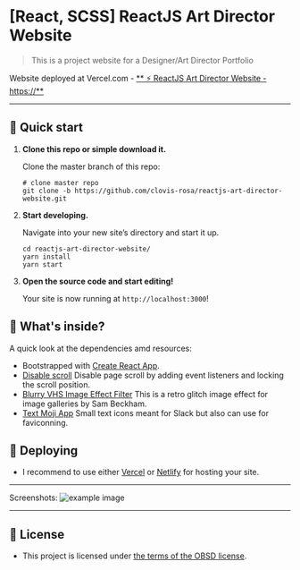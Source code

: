 # [React, SCSS] ReactJS Art Director Website

> This is a project website for a Designer/Art Director Portfolio

Website deployed at Vercel.com - [** ⚡ ReactJS Art Director Website - https://**](https://)

---

## 🚀 Quick start

1.  **Clone this repo or simple download it.**

    Clone the master branch of this repo:

    ```shell
    # clone master repo
    git clone -b https://github.com/clovis-rosa/reactjs-art-director-website.git
    ```

2.  **Start developing.**

    Navigate into your new site’s directory and start it up.

    ```shell
    cd reactjs-art-director-website/
    yarn install
    yarn start
    ```

3.  **Open the source code and start editing!**

    Your site is now running at `http://localhost:3000`!

## 🧐 What's inside?

A quick look at the dependencies amd resources:

-   Bootstrapped with [Create React App](https://github.com/facebook/create-react-app).
-   [Disable scroll](https://github.com/gilbarbara/disable-scroll) Disable page scroll by adding event listeners and locking the scroll position.
-   [Blurry VHS Image Effect Filter](https://codemyui.com/blurry-vhs-image-effect-filter) This is a retro glitch image effect for image galleries by Sam Beckham.
-   [Text Moji App](https://textmoji.app/) Small text icons meant for Slack but also can use for faviconning.

## 💫 Deploying

-   I recommend to use either [Vercel](https://vercel.com/) or [Netlify](https://netlify.com) for hosting your site.

---

Screenshots:
![example image](artdirector-website.webp "ReactJS Art Director Website")

---

## 📖 License

-   This project is licensed under [the terms of the OBSD license](LICENSE).
